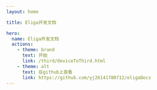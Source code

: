 ```yaml
---
layout: home

title: Eliga开发文档

hero:
  name: Eliga开发文档
  actions:
    - theme: brand
      text: 开始
      link: /third/deviceToThird.html
    - theme: alt
      text: 在github上查看
      link: https://github.com/yj26141780712/eligaDocs
---
```

